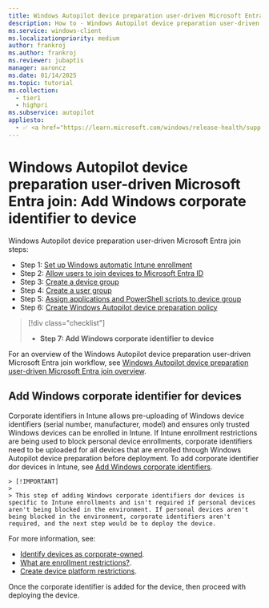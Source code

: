 ```yaml
---
title: Windows Autopilot device preparation user-driven Microsoft Entra join - Step 7 of 7 - Add Windows corporate identifier to device (optional)
description: How to - Windows Autopilot device preparation user-driven Microsoft Entra join - Step 7 of 7 - Add optional Windows corporate identifier to device.
ms.service: windows-client
ms.localizationpriority: medium
author: frankroj
ms.author: frankroj
ms.reviewer: jubaptis
manager: aaroncz
ms.date: 01/14/2025
ms.topic: tutorial
ms.collection:
  - tier1
  - highpri
ms.subservice: autopilot
appliesto:
  - ✅ <a href="https://learn.microsoft.com/windows/release-health/supported-versions-windows-client" target="_blank">Windows 11</a>
---
```


# Windows Autopilot device preparation user-driven Microsoft Entra join: Add Windows corporate identifier to device

Windows Autopilot device preparation user-driven Microsoft Entra join steps:

- Step 1: [Set up Windows automatic Intune enrollment](entra-join-automatic-enrollment.md)
- Step 2: [Allow users to join devices to Microsoft Entra ID](entra-join-allow-users-to-join.md)
- Step 3: [Create a device group](entra-join-device-group.md)
- Step 4: [Create a user group](entra-join-user-group.md)
- Step 5: [Assign applications and PowerShell scripts to device group](entra-join-assign-apps-scripts.md)
- Step 6: [Create Windows Autopilot device preparation policy](entra-join-autopilot-policy.md)

> [!div class="checklist"]
>
> - **Step 7: Add Windows corporate identifier to device**

For an overview of the Windows Autopilot device preparation user-driven Microsoft Entra join workflow, see [Windows Autopilot device preparation user-driven Microsoft Entra join overview](entra-join-workflow.md#workflow).

## Add Windows corporate identifier for devices

Corporate identifiers in Intune allows pre-uploading of Windows device identifiers (serial number, manufacturer, model) and ensures only trusted Windows devices can be enrolled in Intune. If Intune enrollment restrictions are being used to block personal device enrollments, corporate identifiers need to be uploaded for all devices that are enrolled through Windows Autopilot device preparation before deployment. To add corporate identifier dor devices in Intune, see [Add Windows corporate identifiers](/mem/intune/enrollment/corporate-identifiers-add#add-windows-corporate-identifiers).

    > [!IMPORTANT]
    >
    > This step of adding Windows corporate identifiers dor devices is specific to Intune enrollments and isn't required if personal devices aren't being blocked in the environment. If personal devices aren't being blocked in the environment, corporate identifiers aren't required, and the next step would be to deploy the device. 

For more information, see:

- [Identify devices as corporate-owned](/mem/intune/enrollment/corporate-identifiers-add).
- [What are enrollment restrictions?](/mem/intune/enrollment/enrollment-restrictions-set).
- [Create device platform restrictions](/mem/intune/enrollment/create-device-platform-restrictions).

Once the corporate identifier is added for the device, then proceed with deploying the device.
